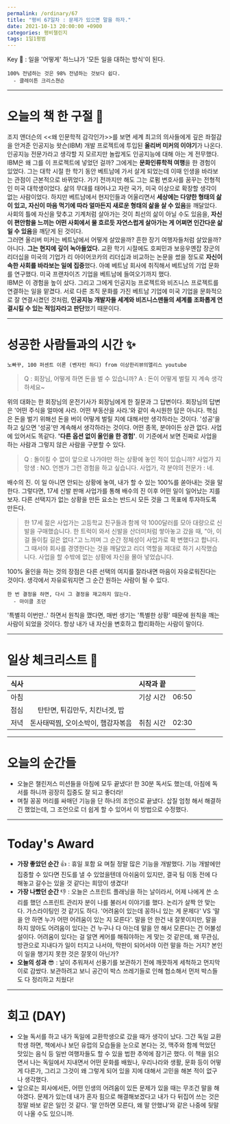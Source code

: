 ```yaml
---
permalink: /ordinary/67
title: "평비 67일차 : 문제가 있으면 말을 하자."
date: 2021-10-13 20:00:00 +0900
categories: 평비챌린지
tags: 1일1평범
---  
```

Key 🔑 : 일을 '어떻게' 하느냐가 '모든 일을 대하는 방식'이 된다.
```
100% 전념하는 것은 98% 전념하는 것보다 쉽다.
  - 클레이튼 크리스쳔슨 
```

---
# 오늘의 책 한 구절 📕
조지 앤더슨의 <<왜 인문학적 감각인가>>를 보면 세계 최고의 의사들에게 깊은 좌절감을 안겨준 인공지능 왓슨(IBM) 개발 프로젝트에 투입된 **올리버 미커의 이야기**가 나온다. 인공지능 전문가라고 생각할 지 모르지만 놀랍게도 인공지능에 대해 아는 게 전무했다.  
IBM은 왜 그를 이 프로젝트에 넣었던 걸까? 그에게는 **문화인류학적 여행**을 한 경험이 있었다. 그는 대학 시절 한 학기 동안 베트남에 가서 살게 되었는데 이때 인생을 바라보는 관점이 근본적으로 바뀌었다. 가기 전까지만 해도 그는 로펌 변호사를 꿈꾸는 전형적인 미국 대학생이었다. 삶의 무대를 태어나고 자란 국가, 미국 이상으로 확장할 생각이 없는 사람이었다. 
하지만 베트남에서 현지인들과 어울리면서 **세상에는 다양한 형태의 삶이 있고, 자신이 마음 먹기에 따라 얼마든지 새로운 형태의 삶을 살 수 있음**을 깨달았다. 사회의 틀에 자신을 맞추고 기계처럼 살아가는 것이 최선의 삶이 아닐 수도 있음을, **자신이 편안함을 느끼는 어떤 사회에서 물 흐르듯 자연스럽게 살아가는 게 어쩌면 인간다운 삶일 수 있음**을 깨닫게 된 것이다.  
그러면 올리버 미커는 베트남에서 어떻게 살았을까? 흔한 장기 여행자들처럼 살았을까? 아니다. **그는 현지에 깊이 녹아들었다.** 교환 학기 시절에도 호찌민과 보응우옌잡 장군의 리더십을 미국의 기업가 리 아이어코카의 리더십과 비교하는 논문을 썼을 정도로 **자신이 속한 사회를 바라보는 일에 집중**했다. 아예 베트남 회사에 취직해서 베트남의 기업 문화를 연구했다. 미국 프랜차이즈 기업을 베트남에 들여오기까지 했다.  
IBM은 이 경험을 높이 샀다. 그리고 그에게 인공지능 프로젝트와 비즈니스 프로젝트를 연결하는 일을 맡겼다. 서로 다른 조직 문화를 가진 베트남 기업에 미국 기업을 문화적으로 잘 연결시켰던 것처럼, **인공지능 개발자들 세계와 비즈니스맨들의 세계를 조화롭게 연결시킬 수 있는 적임자라고 판단**했기 때문이다.

---
# 성공한 사람들과의 시간 ✨
`노빠꾸, 100 퍼센트 이론 (벤자민 하디) from 이상한리뷰의앨리스 youtube`  

> Q : 회장님, 어떻게 하면 돈을 벌 수 있습니까?
> A : 돈이 어떻게 벌릴 지 계속 생각하세요~

위의 대화는 한 회장님의 운전기사가 회장님에게 한 질문과 그 답변이다. 회장님의 답변은 '어떤 주식을 얼마에 사라. 어떤 부동산을 사라.'와 같이 속시원한 답은 아니다. 핵심은 돈을 벌기 위해선 돈을 버이 어떻게 벌릴 지에 대해서만 생각하라는 것이다. '성공'을 하고 싶으면 '성공'만 계속해서 생각하라는 것이다. 어떤 종목, 분야이든 상관 없다. 사업에 있어서도 똑같다. **'다른 옵션 없이 올인을 한 경험'**. 이 기준에서 보면 진짜로 사업을 하는 사람과 그렇지 않은 사람을 구분할 수 있다. 

> Q : 돌이킬 수 없이 앞으로 나가야만 하는 상황에 놓인 적이 있습니까?
> 사업가 지망생 : NO. 언젠가 그런 경험을 하고 싶습니다.
> 사업가, 각 분야의 전문가 : 네.

배수의 진. 이 일 아니면 안되는 상황에 놓여, 내가 할 수 있는 100%를 쏟아내는 것을 말한다. 그렇다면, 17세 신발 판매 사업가를 통해 배수의 진 이후 어떤 일이 일어났는 지를 보자. 다른 선택지가 없는 상황을 만든 요소는 반드시 모든 것을 그 목표에 투자하도록 만든다.

> 한 17세 젊은 사업가는 고등학교 친구들과 함께 약 1000달러를 모아 대량으로 신발을 구매했습니다. 한 트럭이 와서 신발을 산더미처럼 쌓아놓고 갔을 때, "아, 이걸 돌이킬 길은 없다."고 느끼며 그 순간 정체성이 사업가로 확 변했다고 합니다. 그 때서야 회사를 경영한다는 것을 깨달았고 리더 역할을 제대로 하기 시작했습니다. 사업을 할 수밖에 없는 상황에 자신을 몰아 넣었습니다.

100% 올인을 하는 것의 장점은 다른 선택의 여지를 잘라내면 마음이 자유로워진다는 것이다. 생각에서 자유로워지면 그 순간 원하는 사람이 될 수 있다.

```
한 번 결정을 하면, 다시 그 결정을 재고하지 않는다.
  - 마이클 조던
```

'특별히 이번만..' 하면서 원칙을 깼다면, 매번 생기는 '특별한 상황' 때문에 원칙을 깨는 사람이 되었을 것이다. 항상 내가 내 자신을 변호하고 합리화하는 사람이 말이다.

---
# 일상 체크리스트 📃

| 식사 |  | 시작과 끝 |  |
|:----:|:----:|:----:|:----:|
| 아침 |  | 기상 시간 | 06:50 |
| 점심 | 탄탄면, 튀김만두, 치킨너겟, 밥 |  |  |
| 저녁 | 돈사태떡찜, 오이소박이, 햄감자볶음 | 취침 시간 | 02:30 |

---
# 오늘의 순간들
- 오늘은 챌린저스 미션들을 아침에 모두 끝냈다! 한 30분 독서도 했는데, 아침에 독서를 하니까 굉장히 집중도 잘 되고 좋더라!
- 며칠 꽁꽁 머리를 싸매던 기능을 단 하나의 조언으로 끝냈다. 삽질 엄청 해서 해결하긴 했었는데, 그 조언으로 더 쉽게 할 수 있어서 이 방법으로 수정했다.

---
# Today's Award
- **가장 좋았던 순간** 👍 : 휴일 포함 요 며칠 정말 많은 기능을 개발했다. 기능 개발에만 집중할 수 있다면 진도를 낼 수 있었을텐데 아쉬움이 있지만, 결국 팀 이동 전에 다 해놓고 갈수는 있을 것 같다는 희망이 생겼다!
- **가장 나빴던 순간** 👎 : 오늘은 스프린트 플래닝을 하는 날이라서, 어제 나에게 쓴 소리를 했던 스프린트 관리자 분이 나를 불러서 이야기를 했다. 논리가 살짝 안 맞는다. 가스라이팅인 것 같기도 하다. '어려움이 있는데 꽁하니 있는 게 문제다' VS '말을 안 하면 누가 어떤 어려움이 있는 지 모른다'. 말을 안 한건 내 잘못이지만, 말을 하지 않아도 어려움이 있다는 건 누구나 다 아는데 말을 안 해서 모른다는 건 어불성설이다. 어려움이 있다는 걸 알면 케어를 해줘야하는 게 맞는 것 같은데, 왜 무관심, 방관으로 지내다가 일이 터지고 나서야, 막판이 되어서야 이런 말을 하는 거지? 본인이 일을 챙기지 못한 것은 잘못이 아닌가?
- **오늘의 성과** 😎 : 날이 추워져서 선풍기를 보관하기 전에 깨끗하게 세척하고 먼지막이로 감쌌다. 보관하려고 보니 공간이 박스 쓰레기들로 인해 협소해서 먼저 박스들도 다 정리하고 치웠다!  

---
# 회고 (DAY)
- 오늘 독서를 하고 내가 독일에 교환학생으로 갔을 때가 생각이 났다. 그간 독일 교환학생 하면, 책에서나 보던 유럽의 모습들을 눈으로 본다는 것, 맥주와 함께 먹었던 맛있는 음식 등 일반 여행자들도 할 수 있을 법한 추억에 잠기곤 했다. 이 책을 읽으면서 나는 독일에서 지내면서 어떤 문화를 배웠나, 우리나라와 생활, 문화 등이 어떻게 다른가, 그리고 그것이 왜 그렇게 되어 있을 지에 대해서 고민을 해본 적이 없구나 생각했다.  
- 앞으로는 회사에서든, 어떤 인생의 어려움이 있든 문제가 있을 때는 무조건 말을 해야겠다. 문제가 있는데 내가 혼자 힘으로 해결해보겠다고 내가 다 뒤집어 쓰는 것은 정말 바보 같은 일인 것 같다. '말 안하면 모른다, 왜 말 안했냐'와 같은 나중에 뒷말이 나올 수도 있으니까.